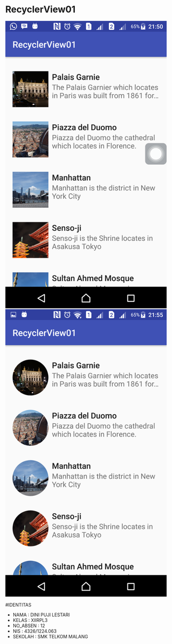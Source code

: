 # RecyclerView01
![ss1](https://github.com/dinipuji/RecyclerView01/blob/master/recyclerview1%20(2).png)
![ss2](https://github.com/dinipuji/RecyclerView01/blob/master/recyclerview1%20(1).png)

#IDENTITAS
* NAMA : DINI PUJI LESTARI
* KELAS : XIIRPL3
* NO_ABSEN : 12
* NIS : 4326/1224.063
* SEKOLAH : SMK TELKOM MALANG
